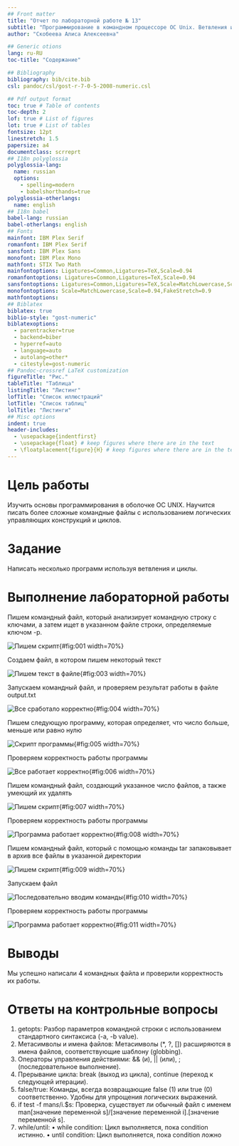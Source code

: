 ```yaml
---
## Front matter
title: "Отчет по лабораторной работе № 13"
subtitle: "Программирование в командном процессоре ОС Unix. Ветвления и циклы"
author: "Скобеева Алиса Алексеевна"

## Generic otions
lang: ru-RU
toc-title: "Содержание"

## Bibliography
bibliography: bib/cite.bib
csl: pandoc/csl/gost-r-7-0-5-2008-numeric.csl

## Pdf output format
toc: true # Table of contents
toc-depth: 2
lof: true # List of figures
lot: true # List of tables
fontsize: 12pt
linestretch: 1.5
papersize: a4
documentclass: scrreprt
## I18n polyglossia
polyglossia-lang:
  name: russian
  options:
	- spelling=modern
	- babelshorthands=true
polyglossia-otherlangs:
  name: english
## I18n babel
babel-lang: russian
babel-otherlangs: english
## Fonts
mainfont: IBM Plex Serif
romanfont: IBM Plex Serif
sansfont: IBM Plex Sans
monofont: IBM Plex Mono
mathfont: STIX Two Math
mainfontoptions: Ligatures=Common,Ligatures=TeX,Scale=0.94
romanfontoptions: Ligatures=Common,Ligatures=TeX,Scale=0.94
sansfontoptions: Ligatures=Common,Ligatures=TeX,Scale=MatchLowercase,Scale=0.94
monofontoptions: Scale=MatchLowercase,Scale=0.94,FakeStretch=0.9
mathfontoptions:
## Biblatex
biblatex: true
biblio-style: "gost-numeric"
biblatexoptions:
  - parentracker=true
  - backend=biber
  - hyperref=auto
  - language=auto
  - autolang=other*
  - citestyle=gost-numeric
## Pandoc-crossref LaTeX customization
figureTitle: "Рис."
tableTitle: "Таблица"
listingTitle: "Листинг"
lofTitle: "Список иллюстраций"
lotTitle: "Список таблиц"
lolTitle: "Листинги"
## Misc options
indent: true
header-includes:
  - \usepackage{indentfirst}
  - \usepackage{float} # keep figures where there are in the text
  - \floatplacement{figure}{H} # keep figures where there are in the text
---
```


# Цель работы

Изучить основы программирования в оболочке ОС UNIX. Научится писать более сложные командные файлы с использованием логических управляющих конструкций и циклов.

# Задание

Написать несколько программ используя ветвления и циклы.


# Выполнение лабораторной работы

Пишем командный файл, который анализирует командную строку с ключами, а затем ищет в указанном файле строки, определяемые ключом -p.

![Пишем скрипт](image/1.png){#fig:001 width=70%}

Создаем файл, в котором пишем некоторый текст

![Пишем текст в файле](image/3.png){#fig:003 width=70%}

Запускаем командный файл, и проверяем результат работы в файле output.txt

![Все сработало корректно](image/4.png){#fig:004 width=70%}

Пишем следующую программу, которая определяет, что число больше, меньше или равно нулю

![Скрипт программы](image/5.png){#fig:005 width=70%}

Проверяем корректность работы программы

![Все работает корректно](image/6.png){#fig:006 width=70%}

Пишем командный файл, создающий указанное число файлов, а также умеющий их удалять

![Пишем скрипт](image/7.png){#fig:007 width=70%}

Проверяем корректность работы программы

![Программа работает корректно](image/8.png){#fig:008 width=70%}

Пишем командный файл, который с помощью команды tar запаковывает в архив все файлы в указанной директории

![Пишем скрипт](image/9.png){#fig:009 width=70%}

Запускаем файл

![Последовательно вводим команды](image/10.png){#fig:010 width=70%}

Проверяем корректность работы программы

![Программа работает корректно](image/11.png){#fig:011 width=70%}

# Выводы

Мы успешно написали 4 командных файла и проверили корректность их работы.

# Ответы на контрольные вопросы

1. getopts: Разбор параметров командной строки с использованием стандартного синтаксиса (-a, -b value).
2. Метасимволы и имена файлов: Метасимволы (*, ?, []) расширяются в имена файлов, соответствующие шаблону (globbing).
3. Операторы управления действиями: && (и), || (или), ; (последовательное выполнение).
4. Прерывание цикла: break (выход из цикла), continue (переход к следующей итерации).
5. false/true: Команды, всегда возвращающие false (1) или true (0) соответственно. Удобны для упрощения логических выражений.
6. if test -f man$s/$i.$s: Проверка, существует ли обычный файл с именем man[значение переменной s]/[значение переменной i].[значение переменной s].
7. while/until:
  •  while condition: Цикл выполняется, пока condition истинно.
  •  until condition: Цикл выполняется, пока condition ложно

